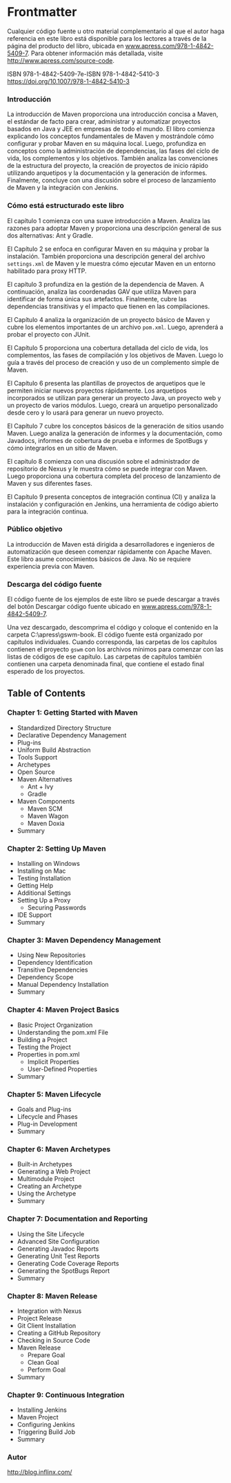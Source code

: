 # Frontmatter

Cualquier código fuente u otro material complementario al que el autor haga referencia en este libro está disponible para los lectores a través de la página del producto del libro, ubicada en www.apress.com/978-1-4842-5409-7. Para obtener información más detallada, visite http://www.apress.com/source-code.

ISBN 978-1-4842-5409-7e-ISBN 978-1-4842-5410-3 https://doi.org/10.1007/978-1-4842-5410-3

### Introducción

La introducción de Maven proporciona una introducción concisa a Maven, el estándar de facto para crear, administrar y automatizar proyectos basados en Java y JEE en empresas de todo el mundo. El libro comienza explicando los conceptos fundamentales de Maven y mostrándole cómo configurar y probar Maven en su máquina local. Luego, profundiza en conceptos como la administración de dependencias, las fases del ciclo de vida, los complementos y los objetivos. También analiza las convenciones de la estructura del proyecto, la creación de proyectos de inicio rápido utilizando arquetipos y la documentación y la generación de informes. Finalmente, concluye con una discusión sobre el proceso de lanzamiento de Maven y la integración con Jenkins.

### Cómo está estructurado este libro

El capítulo 1 comienza con una suave introducción a Maven. Analiza las razones para adoptar Maven y proporciona una descripción general de sus dos alternativas: Ant y Gradle.

El Capítulo 2 se enfoca en configurar Maven en su máquina y probar la instalación. También proporciona una descripción general del archivo `settings.xml` de Maven y le muestra cómo ejecutar Maven en un entorno habilitado para proxy HTTP.

El capítulo 3 profundiza en la gestión de la dependencia de Maven. A continuación, analiza las coordenadas GAV que utiliza Maven para identificar de forma única sus artefactos. Finalmente, cubre las dependencias transitivas y el impacto que tienen en las compilaciones.

El Capítulo 4 analiza la organización de un proyecto básico de Maven y cubre los elementos importantes de un archivo `pom.xml`. Luego, aprenderá a probar el proyecto con JUnit.

El Capítulo 5 proporciona una cobertura detallada del ciclo de vida, los complementos, las fases de compilación y los objetivos de Maven. Luego lo guía a través del proceso de creación y uso de un complemento simple de Maven.

El Capítulo 6 presenta las plantillas de proyectos de arquetipos que le permiten iniciar nuevos proyectos rápidamente. Los arquetipos incorporados se utilizan para generar un proyecto Java, un proyecto web y un proyecto de varios módulos. Luego, creará un arquetipo personalizado desde cero y lo usará para generar un nuevo proyecto.

El Capítulo 7 cubre los conceptos básicos de la generación de sitios usando Maven. Luego analiza la generación de informes y la documentación, como Javadocs, informes de cobertura de prueba e informes de SpotBugs y cómo integrarlos en un sitio de Maven.

El capítulo 8 comienza con una discusión sobre el administrador de repositorio de Nexus y le muestra cómo se puede integrar con Maven. Luego proporciona una cobertura completa del proceso de lanzamiento de Maven y sus diferentes fases.

El Capítulo 9 presenta conceptos de integración continua (CI) y analiza la instalación y configuración en Jenkins, una herramienta de código abierto para la integración continua.

### Público objetivo

La introducción de Maven está dirigida a desarrolladores e ingenieros de automatización que deseen comenzar rápidamente con Apache Maven. Este libro asume conocimientos básicos de Java. No se requiere experiencia previa con Maven.

### Descarga del código fuente

El código fuente de los ejemplos de este libro se puede descargar a través del botón Descargar código fuente ubicado en www.apress.com/978-1-4842-5409-7.

Una vez descargado, descomprima el código y coloque el contenido en la carpeta C:\apress\gswm-book. El código fuente está organizado por capítulos individuales. Cuando corresponda, las carpetas de los capítulos contienen el proyecto `gswm` con los archivos mínimos para comenzar con las listas de códigos de ese capítulo. Las carpetas de capítulos también contienen una carpeta denominada final, que contiene el estado final esperado de los proyectos.

## Table of Contents

### Chapter 1: Getting Started with Maven

* Standardized Directory Structure
* Declarative Dependency Management
* Plug-ins
* Uniform Build Abstraction
* Tools Support
* Archetypes
* Open Source
* Maven Alternatives
   * Ant + Ivy
   * Gradle
* Maven Components
   * Maven SCM
   * Maven Wagon
   * Maven Doxia
* Summary

### Chapter 2: Setting Up Maven

* Installing on Windows
* Installing on Mac
* Testing Installation
* Getting Help
* Additional Settings
* Setting Up a Proxy
   * Securing Passwords
* IDE Support
* Summary

### Chapter 3: Maven Dependency Management

* Using New Repositories
* Dependency Identification
* Transitive Dependencies
* Dependency Scope
* Manual Dependency Installation
* Summary

### Chapter 4: Maven Project Basics

* Basic Project Organization
* Understanding the pom.xml File
* Building a Project
* Testing the Project
* Properties in pom.xml
   * Implicit Properties
   * User-Defined Properties
* Summary

### Chapter 5: Maven Lifecycle

* Goals and Plug-ins
* Lifecycle and Phases
* Plug-in Development
* Summary

### Chapter 6: Maven Archetypes

* Built-in Archetypes
* Generating a Web Project
* Multimodule Project
* Creating an Archetype
* Using the Archetype
* Summary

### Chapter 7: Documentation and Reporting

* Using the Site Lifecycle
* Advanced Site Configuration
* Generating Javadoc Reports
* Generating Unit Test Reports
* Generating Code Coverage Reports
* Generating the SpotBugs Report
* Summary

### Chapter 8: Maven Release

* Integration with Nexus
* Project Release
* Git Client Installation
* Creating a GitHub Repository
* Checking in Source Code
* Maven Release
   * Prepare Goal
   * Clean Goal
   * Perform Goal
* Summary

### Chapter 9: Continuous Integration

* Installing Jenkins
* Maven Project
* Configuring Jenkins
* Triggering Build Job
* Summary

### Autor

http://blog.inflinx.com/

